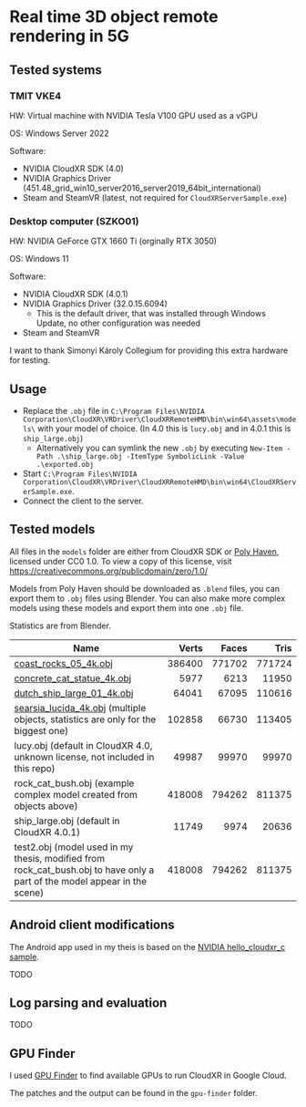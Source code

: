 # Real time 3D object remote rendering in 5G

## Tested systems

### TMIT VKE4

HW: Virtual machine with NVIDIA Tesla V100 GPU used as a vGPU

OS: Windows Server 2022

Software:

- NVIDIA CloudXR SDK (4.0)
- NVIDIA Graphics Driver (451.48_grid_win10_server2016_server2019_64bit_international)
- Steam and SteamVR (latest, not required for `CloudXRServerSample.exe`)

### Desktop computer (SZKO01)

HW: NVIDIA GeForce GTX 1660 Ti (orginally RTX 3050)

OS: Windows 11

Software:

- NVIDIA CloudXR SDK (4.0.1)
- NVIDIA Graphics Driver (32.0.15.6094)
  - This is the default driver, that was installed through Windows Update, no other configuration was needed
- Steam and SteamVR

I want to thank Simonyi Károly Collegium for providing this extra hardware for testing.

## Usage

- Replace the `.obj` file in `C:\Program Files\NVIDIA Corporation\CloudXR\VRDriver\CloudXRRemoteHMD\bin\win64\assets\models\` with your model of choice. (In 4.0 this is `lucy.obj` and in 4.0.1 this is `ship_large.obj`)
  - Alternatively you can symlink the new `.obj` by executing `New-Item -Path .\ship_large.obj -ItemType SymbolicLink -Value .\exported.obj`
- Start `C:\Program Files\NVIDIA Corporation\CloudXR\VRDriver\CloudXRRemoteHMD\bin\win64\CloudXRServerSample.exe`.
- Connect the client to the server.

## Tested models

All files in the `models` folder are either from CloudXR SDK or [Poly Haven](https://polyhaven.com/models), licensed under CC0 1.0. To view a copy of this license, visit <https://creativecommons.org/publicdomain/zero/1.0/>

Models from Poly Haven should be downloaded as `.blend` files, you can export them to `.obj` files using Blender.
You can also make more complex models using these models and export them into one `.obj` file.

Statistics are from Blender.

| Name | Verts | Faces | Tris |
| ---- | ----: | ----: | ---: |
| [coast_rocks_05_4k.obj](https://polyhaven.com/a/coast_rocks_05) | 386400 | 771702 | 771724 |
| [concrete_cat_statue_4k.obj](https://polyhaven.com/a/concrete_cat_statue) | 5977 | 6213 | 11950 |
| [dutch_ship_large_01_4k.obj](https://polyhaven.com/a/dutch_ship_large_01) | 64041 | 67095 | 110616 |
| [searsia_lucida_4k.obj](https://polyhaven.com/a/searsia_lucida) (multiple objects, statistics are only for the biggest one) | 102858 | 66730 | 113405 |
| lucy.obj (default in CloudXR 4.0, unknown license, not included in this repo) | 49987 | 99970 | 99970 |
| rock_cat_bush.obj (example complex model created from objects above) | 418008 | 794262 | 811375 |
| ship_large.obj (default in CloudXR 4.0.1) | 11749 | 9974 | 20636 |
| test2.obj (model used in my thesis, modified from rock_cat_bush.obj to have only a part of the model appear in the scene) | 418008 | 794262 | 811375 |

## Android client modifications

The Android app used in my theis is based on the [NVIDIA hello_cloudxr_c sample](https://github.com/NVIDIA/cloudxr-arcore/tree/master/arcore-android-sdk/samples/hello_cloudxr_c).

TODO

## Log parsing and evaluation

TODO

## GPU Finder

I used [GPU Finder](https://github.com/doitintl/gpu-finder/) to find available GPUs to run CloudXR in Google Cloud.

The patches and the output can be found in the `gpu-finder` folder.
